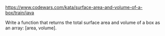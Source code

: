 https://www.codewars.com/kata/surface-area-and-volume-of-a-box/train/java

Write a function that returns the total surface area and volume of a box as an array: [area, volume].